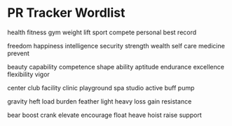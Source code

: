 # PR Tracker Wordlist
health
fitness
gym
weight
lift
sport
compete
personal
best
record

freedom
happiness
intelligence
security
strength
wealth
self
care
medicine
prevent

beauty
capability
competence
shape
ability
aptitude
endurance
excellence
flexibility
vigor

center
club
facility
clinic
playground
spa
studio
active
buff
pump

gravity
heft
load
burden
feather
light
heavy
loss
gain
resistance

bear
boost
crank
elevate
encourage
float
heave
hoist
raise
support
